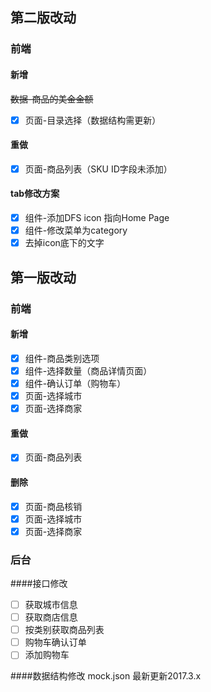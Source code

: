 ## 第二版改动

### 前端
#### 新增
~~数据-商品的美金金额~~
- [x] 页面-目录选择（数据结构需更新）

#### 重做
- [x] 页面-商品列表（SKU ID字段未添加）


#### tab修改方案
- [x] 组件-添加DFS icon 指向Home Page
- [x] 组件-修改菜单为category
- [x] 去掉icon底下的文字

## 第一版改动

### 前端
#### 新增
- [x] 组件-商品类别选项
- [x] 组件-选择数量（商品详情页面）
- [x] 组件-确认订单（购物车）
- [x] 页面-选择城市
- [x] 页面-选择商家

#### 重做
- [x] 页面-商品列表

#### 删除
- [x] 页面-商品核销
- [x] 页面-选择城市
- [x] 页面-选择商家

### 后台
####接口修改
- [ ] 获取城市信息
- [ ] 获取商店信息
- [ ] 按类别获取商品列表
- [ ] 购物车确认订单
- [ ] 添加购物车

####数据结构修改
mock.json 最新更新2017.3.x